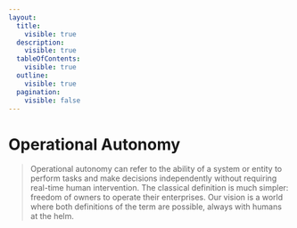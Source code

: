 ```yaml
---
layout:
  title:
    visible: true
  description:
    visible: true
  tableOfContents:
    visible: true
  outline:
    visible: true
  pagination:
    visible: false
---
```


# Operational Autonomy

> Operational autonomy can refer to the ability of a system or entity to perform tasks and make decisions independently without requiring real-time human intervention. The classical definition is much simpler: freedom of owners to operate their enterprises. Our vision is a world where both definitions of the term are possible, always with humans at the helm.
